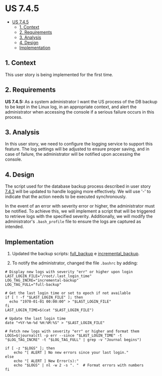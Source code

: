# US 7.4.5

<!-- TOC -->
- [US 7.4.5](#us-745)
  - [1. Context](#1-context)
  - [2. Requirements](#2-requirements)
  - [3. Analysis](#3-analysis)
  - [4. Design](#4-design)
  - [Implementation](#implementation)
<!-- TOC -->


## 1. Context

This user story is being implemented for the first time.

## 2. Requirements

**US 7.4.5:** As a system administrator I want the US process of the DB backup to be kept in the Linux log, in an appropriate context, and alert the administrator when accessing the console if a serious failure occurs in this process.

## 3. Analysis

In this user story, we need to configure the logging service to support this feature. The log settings will be adjusted to ensure proper saving, and in case of failure, the administrator will be notified upon accessing the console.

## 4. Design

The script used for the database backup process described in user story [7.4.3](../../1220738/us-7.4.3/readme.md)  will be updated to handle logging more effectively. We will use '-' to indicate that the action needs to be executed synchronously.

In the event of an error with severity error or higher, the administrator must be notified. To achieve this, we will implement a script that will be triggered to retrieve logs with the specified severity. Additionally, we will modify the administrator's `.bash_profile` file to ensure the logs are captured as intended.

## Implementation


1. Updated the backup scripts: [full_backup](full_backup.sh) e [incremental_backup](incre_backup.sh).

2. To notify the administrator, changed the file `.bashrc` by adding:

```console
# Display new logs with severity "err" or higher upon login
LAST_LOGIN_FILE="/root/.last_login_time"
LOG_TAG_INCRE="incremental-backup"
LOG_TAG_FULL="full-backup"

# Get the last login time or set to epoch if not available
if [ ! -f "$LAST_LOGIN_FILE" ]; then
  echo "1970-01-01 00:00:00" > "$LAST_LOGIN_FILE"
fi
LAST_LOGIN_TIME=$(cat "$LAST_LOGIN_FILE")

# Update the last login time
date "+%Y-%m-%d %H:%M:%S" > "$LAST_LOGIN_FILE"

# Fetch new logs with severity "err" or higher and format them
LOGS=$(journalctl -p err --since "$LAST_LOGIN_TIME" -t "$LOG_TAG_INCRE" -t "$LOG_TAG_FULL" | grep -v "Journal begins")

if [ -z "$LOGS" ]; then
    echo "[ ALERT ] No new errors since your last login."
else
    echo "[ ALERT ] New Error(s):"
    echo "$LOGS" | nl -w 2 -s ". "  # Format errors with numbers
fi
```